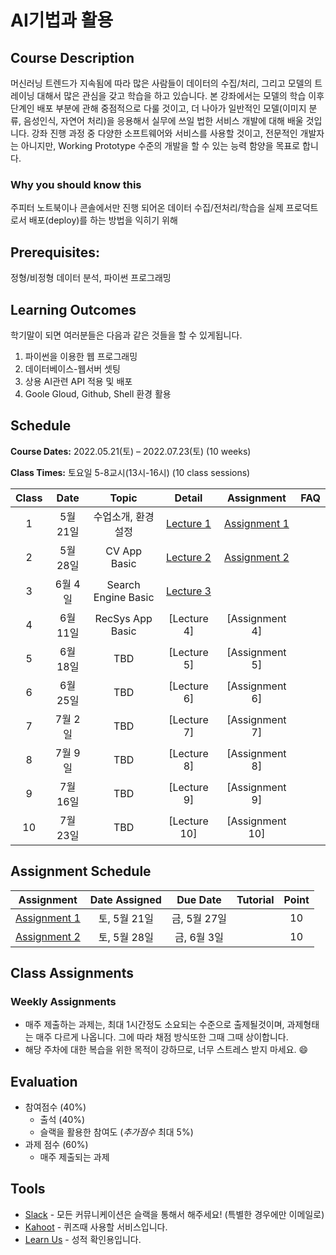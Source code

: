 # AI기법과 활용	

## Course Description

머신러닝 트렌드가 지속됨에 따라 많은 사람들이 데이터의 수집/처리, 그리고 모델의 트레이닝 대해서 많은 관심을 갖고 학습을 하고 있습니다. 본 강좌에서는 모델의 학습 이후 단계인 배포 부분에 관해 중점적으로 다룰 것이고, 더 나아가 일반적인 모델(이미지 분류, 음성인식, 자연어 처리)을 응용해서 실무에 쓰일 법한 서비스 개발에 대해 배울 것입니다. 강좌 진행 과정 중 다양한 소프트웨어와 서비스를 사용할 것이고, 전문적인 개발자는 아니지만, Working Prototype 수준의 개발을 할 수 있는 능력 함양을 목표로 합니다.


### Why you should know this

주피터 노트북이나 콘솔에서만 진행 되어온 데이터 수집/전처리/학습을 실제 프로덕트로서 배포(deploy)를 하는 방법을 익히기 위해

## Prerequisites:  
정형/비정형 데이터 분석, 파이썬 프로그래밍

## Learning Outcomes

학기말이 되면 여러분들은 다음과 같은 것들을 할 수 있게됩니다.

1. 파이썬을 이용한 웹 프로그래밍
1. 데이터베이스-웹서버 셋팅
1. 상용 AI관련 API 적용 및 배포
1. Goole Gloud, Github, Shell 환경 활용

## Schedule

**Course Dates:** 2022.05.21(토) – 2022.07.23(토) (10 weeks)

**Class Times:** 토요일 5-8교시(13시-16시) (10 class sessions)

| Class |          Date          |  Topic  |        Detail      |        Assignment         | FAQ |
|:-----:|:----------------------:|:-------:|:------------------:|:-------------------------:|:---:|
|  1 |  5월 21일                | 수업소개, 환경설정      | [Lecture 1] | [Assignment 1] | |
|  2 |  5월 28일                | CV App Basic       | [Lecture 2] |  [Assignment 2] | |
|  3 |  6월 4일                 | Search Engine Basic      | [Lecture 3] |  | |
|  4 |  6월 11일                | RecSys App Basic   | [Lecture 4] | [Assignment 4] | |
|  5 |  6월 18일                | TBD | [Lecture 5]  | [Assignment 5] | |
|  6 |  6월 25일                | TBD | [Lecture 6]  | [Assignment 6] | |
|  7 |  7월 2일                 | TBD | [Lecture 7]  | [Assignment 7] | |
|  8 |  7월 9일                 | TBD | [Lecture 8]  | [Assignment 8] | |
|  9 |  7월 16일                | TBD | [Lecture 9]  | [Assignment 9] | |
|  10 |  7월 23일               | TBD | [Lecture 10] | [Assignment 10] | |





[Lecture 1]: lecture/week-01
[Assignment 1]: assignment/week-01/README.md

[Lecture 2]: lecture/week-02
[Assignment 2]: assignment/week-02/README.md
[Lecture 3]: lecture/week-03
[FAQ 1]: FAQ.md

## Assignment Schedule 


|                        Assignment                         | Date Assigned |   Due Date   | Tutorial | Point |
|:---------------------------------------------------------:|:-------------:|:------------:|:------------:|:------------:|
| [Assignment 1]                      |  토, 5월 21일  |  금, 5월 27일 |  | 10 |
| [Assignment 2]                      |  토, 5월 28일  |  금, 6월 3일 |  | 10 |




## Class Assignments


### Weekly Assignments

- 매주 제출하는 과제는, 최대 1시간정도 소요되는 수준으로 출제될것이며, 과제형태는 매주 다르게 나옵니다. 그에 따라 채점 방식또한 그때 그때 상이합니다.
- 해당 주차에 대한 복습을 위한 목적이 강하므로, 너무 스트레스 받지 마세요. :smile:

## Evaluation

- 참여점수 (40%)
    - 출석 (40%)
    - 슬랙을 활용한 참여도 (*추가점수* 최대 5%)
- 과제 점수 (60%)
    - 매주 제출되는 과제 

## Tools

- [Slack](https://yonseigsi7674-hdv8590.slack.com/) - 모든 커뮤니케이션은 슬랙을 통해서 해주세요! (특별한 경우에만 이메일로)
- [Kahoot](https://kahoot.it) - 퀴즈때 사용할 서비스입니다.
- [Learn Us](https://www.learnus.org/course/view.php?id=210391) - 성적 확인용입니다.

